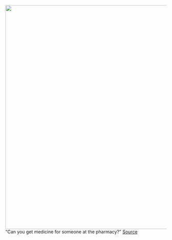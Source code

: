 <img src='https://cdn.vox-cdn.com/thumbor/l3Eb4kvmIY9FFNMPmtVrs0eMR3Q=/0x0:2040x1360/1200x800/filters:focal(857x517:1183x843)/cdn.vox-cdn.com/uploads/chorus_image/image/69926695/acastro_180508_1777_google_IO_0003.0.jpg' width='700px' /><br/>
“Can you get medicine for someone at the pharmacy?”
<a href='https://www.theverge.com/2021/9/29/22696268/google-search-on-updates-ai-mum-explained'> Source <a/>
